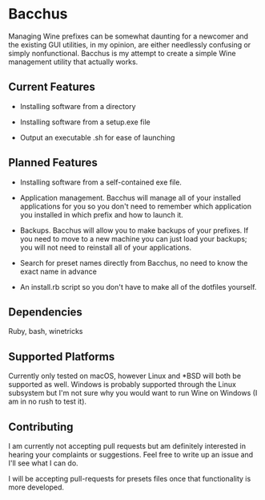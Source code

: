 # Bacchus
Managing Wine prefixes can be somewhat daunting for a newcomer and the existing GUI utilities, in my opinion, are either needlessly confusing or simply nonfunctional. Bacchus is my attempt to create a simple Wine management utility that actually works.

## Current Features
* Installing software from a directory

* Installing software from a setup.exe file

* Output an executable .sh for ease of launching

## Planned Features
* Installing software from a self-contained exe file.

* Application management. Bacchus will manage all of your installed applications for you so you don't need to remember which application you installed in which prefix and how to launch it.

* Backups. Bacchus will allow you to make backups of your prefixes. If you need to move to a new machine you can just load your backups; you will not need to reinstall all of your applications.

* Search for preset names directly from Bacchus, no need to know the exact name in advance

* An install.rb script so you don't have to make all of the dotfiles yourself.

## Dependencies
Ruby, bash, winetricks

## Supported Platforms
Currently only tested on macOS, however Linux and *BSD will both be supported as well. Windows is probably supported through the Linux subsystem but I'm not sure why you would want to run Wine on Windows (I am in no rush to test it).

## Contributing
I am currently not accepting pull requests but am definitely interested in hearing your complaints or suggestions. Feel free to write up an issue and I'll see what I can do.

I will be accepting pull-requests for presets files once that functionality is more developed.
